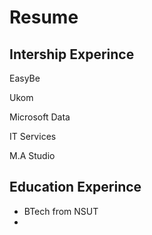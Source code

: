 # Resume
## Intership Experince

EasyBe

Ukom

Microsoft Data

IT Services

M.A Studio


## Education Experince

- BTech from NSUT
- 
